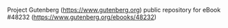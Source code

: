Project Gutenberg (https://www.gutenberg.org) public repository for eBook #48232 (https://www.gutenberg.org/ebooks/48232)
